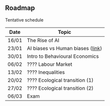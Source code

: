 ## Roadmap

Tentative schedule

| Date  | Topic                                                      |
| ----- | ---------------------------------------------------------- |
| 16/01 | The Rise of AI                                             |
| 23/01 | AI biases vs Human biases ([link](./session_2/index.html)) |
| 30/01 | Intro to Behavioural Economics                             |
| 06/02 | ????   Labour Market                                       |
| 13/02 | ????   Inequalities                                        |
| 20/02 | ????   Ecological transition (1)                           |
| 27/02 | ????   Ecological transition (2)                           |
| 06/03 | Exam                                                       |